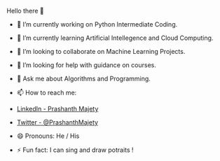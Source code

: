 Hello there 👋
- 🔭 I’m currently working on Python Intermediate Coding.
- 🌱 I’m currently learning Artificial Intellegence and Cloud Computing.
- 👯 I’m looking to collaborate on Machine Learning Projects.
- 🤔 I’m looking for help with guidance on courses.
- 💬 Ask me about Algorithms and Programming.
- 📫 How to reach me: 

 - [LinkedIn - Prashanth Majety](https://www.linkedin.com/in/prashanth-majety-7b474318b/) 

 - [Twitter - @PrashanthMajety](https://twitter.com/PrashanthMajety) 
- 😄 Pronouns: He / His
- ⚡ Fun fact: I can sing and draw potraits !
